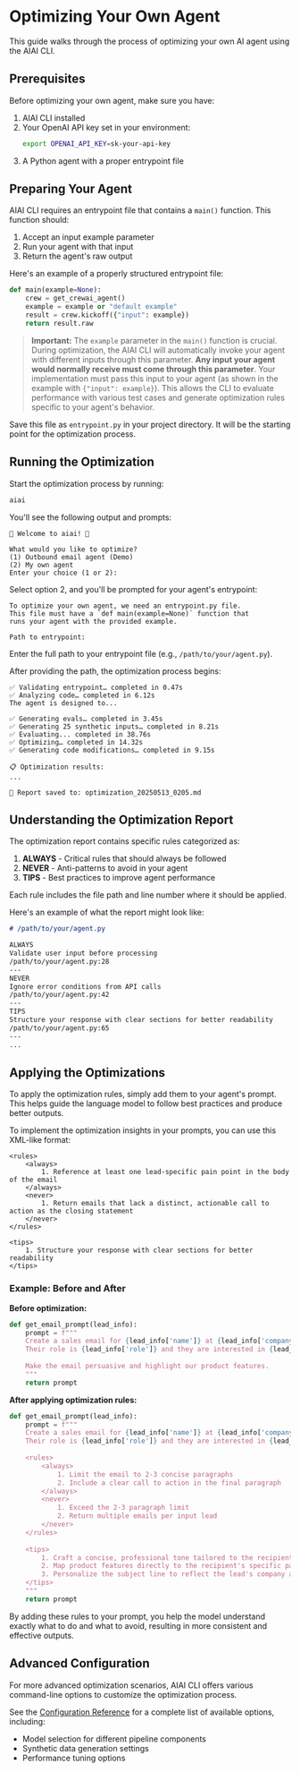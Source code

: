 # Optimizing Your Own Agent

This guide walks through the process of optimizing your own AI agent using the AIAI CLI.

## Prerequisites

Before optimizing your own agent, make sure you have:

1. AIAI CLI installed
2. Your OpenAI API key set in your environment:
   ```bash
   export OPENAI_API_KEY=sk-your-api-key
   ```
3. A Python agent with a proper entrypoint file

## Preparing Your Agent

AIAI CLI requires an entrypoint file that contains a `main()` function. This function should:

1. Accept an input example parameter
2. Run your agent with that input
3. Return the agent's raw output

Here's an example of a properly structured entrypoint file:

```python title="entrypoint.py"
def main(example=None):
    crew = get_crewai_agent()
    example = example or "default example"
    result = crew.kickoff({"input": example})
    return result.raw
```

> **Important:** The `example` parameter in the `main()` function is crucial. During optimization, the AIAI CLI will automatically invoke your agent with different inputs through this parameter. **Any input your agent would normally receive must come through this parameter**. Your implementation must pass this input to your agent (as shown in the example with `{"input": example}`). This allows the CLI to evaluate performance with various test cases and generate optimization rules specific to your agent's behavior.

Save this file as `entrypoint.py` in your project directory. It will be the starting point for the optimization process.

## Running the Optimization

Start the optimization process by running:

```bash
aiai
```

You'll see the following output and prompts:

```
🚀 Welcome to aiai! 🤖

What would you like to optimize?
(1) Outbound email agent (Demo)
(2) My own agent
Enter your choice (1 or 2):
```

Select option 2, and you'll be prompted for your agent's entrypoint:

```
To optimize your own agent, we need an entrypoint.py file.
This file must have a `def main(example=None)` function that
runs your agent with the provided example.

Path to entrypoint:
```

Enter the full path to your entrypoint file (e.g., `/path/to/your/agent.py`).

After providing the path, the optimization process begins:

```
✅ Validating entrypoint… completed in 0.47s
✅ Analyzing code… completed in 6.12s
The agent is designed to...

✅ Generating evals… completed in 3.45s
✅ Generating 25 synthetic inputs… completed in 8.21s
✅ Evaluating... completed in 38.76s
✅ Optimizing… completed in 14.32s
✅ Generating code modifications… completed in 9.15s

📋 Optimization results:
...

📝 Report saved to: optimization_20250513_0205.md
```

## Understanding the Optimization Report

The optimization report contains specific rules categorized as:

1. **ALWAYS** - Critical rules that should always be followed
2. **NEVER** - Anti-patterns to avoid in your agent
3. **TIPS** - Best practices to improve agent performance

Each rule includes the file path and line number where it should be applied.

Here's an example of what the report might look like:

```markdown
# /path/to/your/agent.py

ALWAYS
Validate user input before processing
/path/to/your/agent.py:28
---
NEVER
Ignore error conditions from API calls
/path/to/your/agent.py:42
---
TIPS
Structure your response with clear sections for better readability
/path/to/your/agent.py:65
---
...
```

## Applying the Optimizations

To apply the optimization rules, simply add them to your agent's prompt. This helps guide the language model to follow best practices and produce better outputs.

To implement the optimization insights in your prompts, you can use this XML-like format:

```
<rules>
    <always>
        1. Reference at least one lead-specific pain point in the body of the email
    </always>
    <never>
        1. Return emails that lack a distinct, actionable call to action as the closing statement
    </never>
</rules>

<tips>
    1. Structure your response with clear sections for better readability
</tips>
```

### Example: Before and After

**Before optimization:**

```python
def get_email_prompt(lead_info):
    prompt = f"""
    Create a sales email for {lead_info['name']} at {lead_info['company']}.
    Their role is {lead_info['role']} and they are interested in {lead_info['interests']}.
    
    Make the email persuasive and highlight our product features.
    """
    return prompt
```

**After applying optimization rules:**

```python
def get_email_prompt(lead_info):
    prompt = f"""
    Create a sales email for {lead_info['name']} at {lead_info['company']}.
    Their role is {lead_info['role']} and they are interested in {lead_info['interests']}.
    
    <rules>
        <always>
            1. Limit the email to 2-3 concise paragraphs
            2. Include a clear call to action in the final paragraph
        </always>
        <never>
            1. Exceed the 2-3 paragraph limit
            2. Return multiple emails per input lead
        </never>
    </rules>
    
    <tips>
        1. Craft a concise, professional tone tailored to the recipient's industry
        2. Map product features directly to the recipient's specific pain points
        3. Personalize the subject line to reflect the lead's company and challenge
    </tips>
    """
    return prompt
```

By adding these rules to your prompt, you help the model understand exactly what to do and what to avoid, resulting in more consistent and effective outputs.

## Advanced Configuration

For more advanced optimization scenarios, AIAI CLI offers various command-line options to customize the optimization process. 

See the [Configuration Reference](../user-guide/configuration-reference.md) for a complete list of available options, including:

- Model selection for different pipeline components
- Synthetic data generation settings
- Performance tuning options
